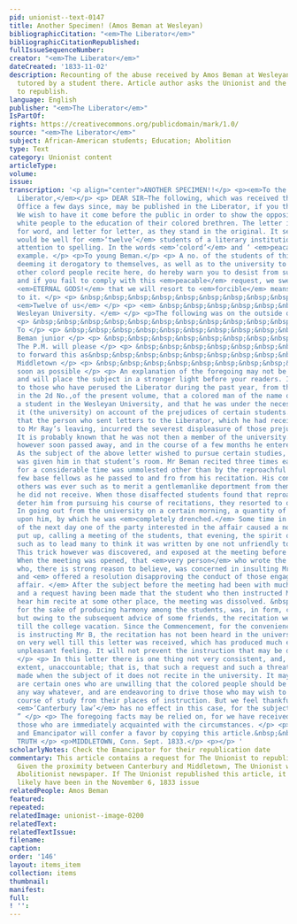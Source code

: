 ```yaml
---
pid: unionist--text-0147
title: Another Specimen! (Amos Beman at Wesleyan)
bibliographicCitation: "<em>The Liberator</em>"
bibliographicCitationRepublished: 
fullIssueSequenceNumber: 
creator: "<em>The Liberator</em>"
dateCreated: '1833-11-02'
description: Recounting of the abuse received by Amos Beman at Wesleyan when he was
  tutored by a student there. Article author asks the Unionist and the Emancipator
  to republish.
language: English
publisher: "<em>The Liberator</em>"
IsPartOf: 
rights: https://creativecommons.org/publicdomain/mark/1.0/
source: "<em>The Liberator</em>"
subject: African-American students; Education; Abolition
type: Text
category: Unionist content
articleType: 
volume: 
issue: 
transcription: '<p align="center">ANOTHER SPECIMEN!!</p> <p><em>To the Editor of the
  Liberator,</em></p> <p> DEAR SIR—The following, which was received through the Post
  Office a few days since, may be published in the Liberator, if you think proper.
  We wish to have it come before the public in order to show the opposition of certain
  white people to the education of their colored brethren. The letter is given, word
  for word, and letter for letter, as they stand in the original. It seems to us it
  would be well for <em>‘twelve’</em> students of a literary institution to pay some
  attention to spelling. In the words <em>‘colord’</em> and ‘ <em>peacable’</em> for
  example. </p> <p>To young Beman.</p> <p> A no. of the students of this university,
  deeming it derogatory to themselves, as well as to the university to have you and
  other colord people recite here, do hereby warn you to desist from such a course,
  and if you fail to comply with this <em>peacable</em> request, we swear, by the
  <em>ETERNAL GODS!</em> that we will resort to <em>forcible</em> means to put a stop
  to it. </p> <p> &nbsp;&nbsp;&nbsp;&nbsp;&nbsp;&nbsp;&nbsp;&nbsp;&nbsp;&nbsp;&nbsp;&nbsp;&nbsp;&nbsp;&nbsp;&nbsp;&nbsp;&nbsp;&nbsp;&nbsp;&nbsp;&nbsp;&nbsp;&nbsp;&nbsp;&nbsp;&nbsp;&nbsp;&nbsp;&nbsp;&nbsp;&nbsp;&nbsp;&nbsp;&nbsp;&nbsp;&nbsp;&nbsp;&nbsp;&nbsp;&nbsp;&nbsp;&nbsp;&nbsp;&nbsp;&nbsp;&nbsp;&nbsp;&nbsp;&nbsp;&nbsp;&nbsp;&nbsp;&nbsp;&nbsp;&nbsp;&nbsp;&nbsp;&nbsp;&nbsp;&nbsp;&nbsp;&nbsp;&nbsp;&nbsp;&nbsp;&nbsp;&nbsp;&nbsp;&nbsp;&nbsp;&nbsp;&nbsp;&nbsp;&nbsp;&nbsp;&nbsp;&nbsp;&nbsp;&nbsp;&nbsp;&nbsp;&nbsp;&nbsp;&nbsp;&nbsp;&nbsp;&nbsp;&nbsp;&nbsp;&nbsp;&nbsp;&nbsp;&nbsp;&nbsp;&nbsp;&nbsp;&nbsp;&nbsp;&nbsp;&nbsp;&nbsp;&nbsp;&nbsp;&nbsp;&nbsp;&nbsp;
  <em>Twelve of us</em> </p> <p> <em> &nbsp;&nbsp;&nbsp;&nbsp;&nbsp;&nbsp;&nbsp;&nbsp;&nbsp;&nbsp;&nbsp;
  Wesleyan University. </em> </p> <p>The following was on the outside of the letter:</p>
  <p> &nbsp;&nbsp;&nbsp;&nbsp;&nbsp;&nbsp;&nbsp;&nbsp;&nbsp;&nbsp;&nbsp;&nbsp;&nbsp;&nbsp;&nbsp;&nbsp;&nbsp;&nbsp;&nbsp;&nbsp;&nbsp;&nbsp;&nbsp;&nbsp;&nbsp;&nbsp;&nbsp;&nbsp;&nbsp;&nbsp;&nbsp;&nbsp;&nbsp;&nbsp;&nbsp;
  To </p> <p> &nbsp;&nbsp;&nbsp;&nbsp;&nbsp;&nbsp;&nbsp;&nbsp;&nbsp;&nbsp;&nbsp;&nbsp;&nbsp;&nbsp;&nbsp;&nbsp;&nbsp;&nbsp;&nbsp;&nbsp;&nbsp;&nbsp;&nbsp;&nbsp;&nbsp;&nbsp;&nbsp;&nbsp;&nbsp;&nbsp;&nbsp;&nbsp;&nbsp;&nbsp;&nbsp;&nbsp;&nbsp;&nbsp;&nbsp;&nbsp;&nbsp;&nbsp;&nbsp;&nbsp;&nbsp;&nbsp;&nbsp;&nbsp;&nbsp;&nbsp;&nbsp;&nbsp;&nbsp;&nbsp;&nbsp;&nbsp;&nbsp;&nbsp;&nbsp;
  Beman junior </p> <p> &nbsp;&nbsp;&nbsp;&nbsp;&nbsp;&nbsp;&nbsp;&nbsp;&nbsp;&nbsp;&nbsp;&nbsp;&nbsp;&nbsp;&nbsp;&nbsp;&nbsp;&nbsp;&nbsp;&nbsp;&nbsp;&nbsp;&nbsp;
  The P.M. will please </p> <p> &nbsp;&nbsp;&nbsp;&nbsp;&nbsp;&nbsp;&nbsp;&nbsp;&nbsp;&nbsp;&nbsp;&nbsp;&nbsp;&nbsp;&nbsp;&nbsp;&nbsp;&nbsp;&nbsp;&nbsp;&nbsp;&nbsp;&nbsp;
  to forward this as&nbsp;&nbsp;&nbsp;&nbsp;&nbsp;&nbsp;&nbsp;&nbsp;&nbsp;&nbsp;&nbsp;&nbsp;&nbsp;&nbsp;&nbsp;&nbsp;&nbsp;&nbsp;
  Middletown </p> <p> &nbsp;&nbsp;&nbsp;&nbsp;&nbsp;&nbsp;&nbsp;&nbsp;&nbsp;&nbsp;&nbsp;&nbsp;&nbsp;&nbsp;&nbsp;&nbsp;&nbsp;&nbsp;&nbsp;&nbsp;&nbsp;&nbsp;&nbsp;
  soon as possible </p> <p> An explanation of the foregoing may not be out of place,
  and will place the subject in a stronger light before your readers. It is well known
  to those who have perused the Liberator during the past year, from the facts given
  in the 2d No.,of the present volume, that a colored man of the name of Ray was formerly
  a student in the Wesleyan University, and that he was under the necessity of leaving
  it (the university) on account of the prejudices of certain students. We are informed
  that the person who sent letters to the Liberator, which he had received relative
  to Mr Ray’s leaving, incurred the severest displeasure of those prejudiced students.
  It is probably known that he was not then a member of the university. The excitement
  however soon passed away, and in the course of a few months he entered the university.
  As the subject of the above letter wished to pursue certain studies, instruction
  was given him in that student’s room. Mr Beman recited three times each week, and
  for a considerable time was unmolested other than by the reproachful terms of a
  few base fellows as he passed to and fro from his recitation. His conduct towards
  others was ever such as to merit a gentlemanlike deportment from them, but this
  he did not receive. When those disaffected students found that reproaches did not
  deter him from pursuing his course of recitations, they resorted to other means.
  In going out from the university on a certain morning, a quantity of water was thrown
  upon him, by which he was <em>completely drenched.</em> Some time in the course
  of the next day one of the party interested in the affair caused a notice to be
  put up, calling a meeting of the students, that evening, the spirit of which was
  such as to lead many to think it was written by one not unfriendly to Mr Beman.
  This trick however was discovered, and exposed at the meeting before mentioned.
  When the meeting was opened, that <em>very person</em> who wrote the notice, and
  who, there is strong reason to believe, was concerned in insulting Mr Beman, rose
  and <em> offered a resolution disapproving the conduct of those engaged in that
  affair. </em> After the subject before the meeting had been with much warmth discussed,
  and a request having been made that the student who then instructed Mr B. would
  hear him recite at some other place, the meeting was dissolved. &nbsp;This request,
  for the sake of producing harmony among the students, was, in form, complied with,
  but owing to the subsequent advice of some friends, the recitation went on as before,
  till the college vacation. Since the Commencement, for the convenience of him who
  is instructing Mr B, the recitation has not been heard in the university. All went
  on very well till this letter was received, which has produced much excitement and
  unpleasant feeling. It will not prevent the instruction that may be desired however.
  </p> <p> In this letter there is one thing not very consistent, and, to a certain
  extent, unaccountable; that is, that such a request and such a threat should be
  made when the subject of it does not recite in the university. It may be that there
  are certain ones who are unwilling that the colored people should be educated in
  any way whatever, and are endeavoring to drive those who may wish to pursue any
  course of study from their places of instruction. But we feel thankful that the
  <em>‘Canterbury law’</em> has no effect in this case, for the subject is not a <em>‘foreigner.’</em>
  ” </p> <p> The foregoing facts may be relied on, for we have received them from
  those who are immediately acquainted with the circumstances. </p> <p> The Unionist
  and Emancipator will confer a favor by copying this article.&nbsp;&nbsp;&nbsp;&nbsp;&nbsp;&nbsp;&nbsp;&nbsp;&nbsp;&nbsp;&nbsp;&nbsp;&nbsp;&nbsp;&nbsp;&nbsp;&nbsp;&nbsp;&nbsp;&nbsp;&nbsp;&nbsp;&nbsp;&nbsp;&nbsp;&nbsp;&nbsp;
  TRUTH </p> <p>MIDDLETOWN, Conn. Sept. 1833.</p> <p></p> '
scholarlyNotes: Check the Emancipator for their republication date
commentary: This article contains a request for The Unionist to republish this article.
  Given the proximity between Canterbury and Middletown, The Unionist was the closest
  Abolitionist newspaper. If The Unionist republished this article, it would most
  likely have been in the November 6, 1833 issue
relatedPeople: Amos Beman
featured: 
repeated: 
relatedImage: unionist--image-0200
relatedText: 
relatedTextIssue: 
filename: 
caption: 
order: '146'
layout: items_item
collection: items
thumbnail: 
manifest: 
full: 
! '': 
---
```

